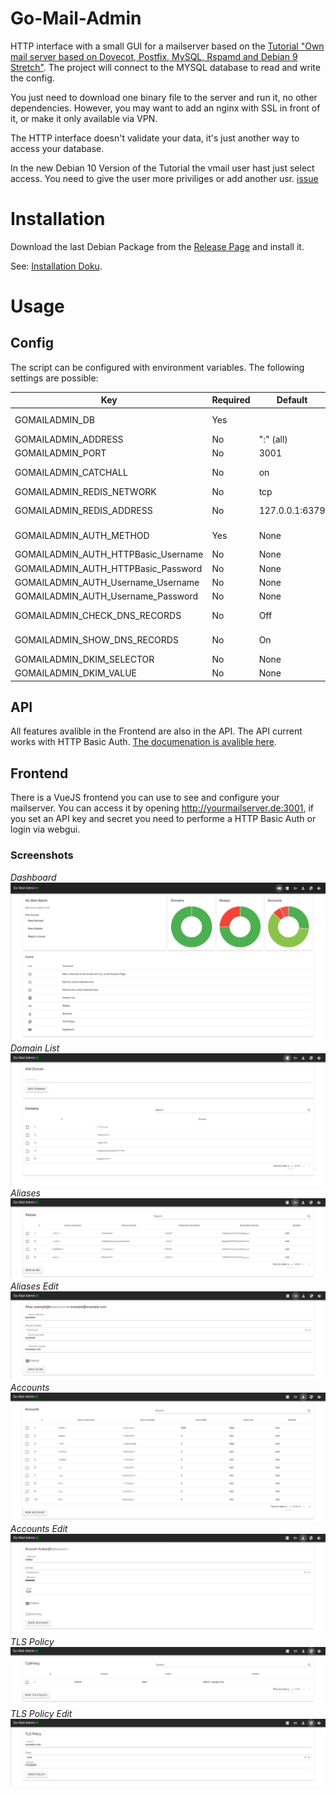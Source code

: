 # Go-Mail-Admin
HTTP interface with a small GUI for a mailserver based on the [Tutorial "Own mail server based on Dovecot, Postfix, MySQL, Rspamd and Debian 9 Stretch"](https://thomas-leister.de/en/mailserver-debian-stretch/).
The project will connect to the MYSQL database to read and write the config. 

You just need to download one binary file to the server and run it, no other dependencies. However, you may want to add an nginx with SSL in front of it, or make it only available via VPN.

The HTTP interface doesn't validate your data, it's just another way to access your database.

In the new Debian 10 Version of the Tutorial the vmail user hast just select access. You need to give the user more priviliges or add another usr. [issue](https://github.com/kekskurse/go-mail-admin/issues/35)
# Installation

Download the last Debian Package from the [Release Page](https://github.com/kekskurse/go-mail-admin/releases) and install it.

See:  [Installation Doku](https://github.com/kekskurse/go-mail-admin/blob/master/docs/install.md).

# Usage
## Config
The script can be configured with environment variables. The following settings are possible:

| Key | Required | Default | Notice |
| --- | ---      | --- |   --- |
| GOMAILADMIN_DB | Yes | | Database connection string like 'username:password@tcp(127.0.0.1:3306)/database' |
| GOMAILADMIN_ADDRESS | No | ":" (all) | IP address to bind to |
| GOMAILADMIN_PORT | No | 3001 | Port at which is bound (default: 3001) |
| GOMAILADMIN_CATCHALL | No | on | If set to "On" the catchall feature will be enabled, its necessary that source_username in alias can be NULL |
| GOMAILADMIN_REDIS_NETWORK | No | tcp | Network how to connect to redis, "tcp" or "unix" |
| GOMAILADMIN_REDIS_ADDRESS | No | 127.0.0.1:6379 | Redis address to connect, if REDIS_NETWORK is tcp an ip/hostname and port for unix /path/to/socket |
| GOMAILADMIN_AUTH_METHOD | Yes | None | How to authorisate, possible `None`, `Username`, `HTTPBasicAuth` [more info](https://github.com/kekskurse/go-mail-admin/blob/master/docs/auth.md) |
| GOMAILADMIN_AUTH_HTTPBasic_Username | No | None | If HTTPBasicAuth is enabled, the username |
| GOMAILADMIN_AUTH_HTTPBasic_Password | No | None | If HTTPBasicAuth is enabled, the password |
| GOMAILADMIN_AUTH_Username_Username | No | None | If Username auth is enabled, the username |
| GOMAILADMIN_AUTH_Username_Password | No | None | If Username auth is enabled, the password |
| GOMAILADMIN_CHECK_DNS_RECORDS | No | Off | If set to "On" it will check MX/SPF/DMARC Records which each call of the Domainlist, this is slow! |
| GOMAILADMIN_SHOW_DNS_RECORDS | No | On | If set to "Off" the Domain Records MX/SPF/DMARC will not shown in the gui |
| GOMAILADMIN_DKIM_SELECTOR | No | None | Selector to check DKIM record |
| GOMAILADMIN_DKIM_VALUE | No | None | Value of the DKIM record [more info](https://github.com/kekskurse/go-mail-admin/issues/29#issuecomment-802334758) |

## API

All features avalible in the Frontend are also in the API. The API current works with HTTP Basic Auth. [The documenation is avalible here](https://mrin9.github.io/OpenAPI-Viewer/#/load/https%3A%2F%2Fraw.githubusercontent.com%2Fkekskurse%2Fgo-mail-admin%2Fmaster%2Fdocs%2Fopenapi.json).


## Frontend
There is a VueJS frontend you can use to see and configure your mailserver. You can access it by opening http://yourmailserver.de:3001, if you set an API key and secret you need to performe a HTTP Basic Auth or login via webgui.

### Screenshots
*Dashboard*
![Dashboard](statik/dashboard.png)
*Domain List*
![Domainlist](statik/domains.png)
*Aliases*
![Domainlist](statik/aliases.png)
*Aliases Edit*
![Domainlist](statik/aliases-edit.png)
*Accounts*
![Domainlist](statik/accounts.png)
*Accounts Edit*
![Domainlist](statik/account-edit.png)
*TLS Policy*
![Domainlist](statik/tlspolicy.png)
*TLS Policy Edit*
![Domainlist](statik/tlspolicy-edit.png)
